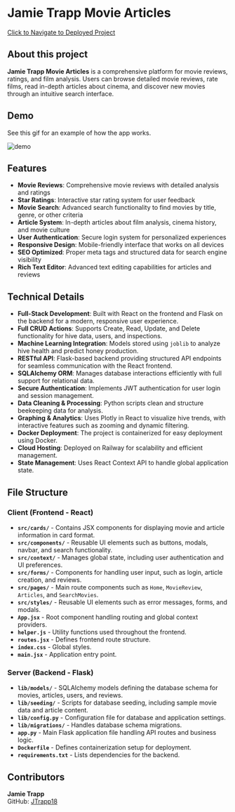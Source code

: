 # Jamie Trapp Movie Articles
[Click to Navigate to Deployed Project](https://jamie-trapp-movie-articles.up.railway.app/)

## About this project

**Jamie Trapp Movie Articles** is a comprehensive platform for movie reviews, ratings, and film analysis. Users can browse detailed movie reviews, rate films, read in-depth articles about cinema, and discover new movies through an intuitive search interface. 

## Demo

See this gif for an example of how the app works.

![demo](https://raw.githubusercontent.com/jtrapp18/jamie-trapp-movie-articles/refs/heads/main/client/public/images/movie-articles-demo.gif)

## Features

- **Movie Reviews**: Comprehensive movie reviews with detailed analysis and ratings
- **Star Ratings**: Interactive star rating system for user feedback
- **Movie Search**: Advanced search functionality to find movies by title, genre, or other criteria
- **Article System**: In-depth articles about film analysis, cinema history, and movie culture
- **User Authentication**: Secure login system for personalized experiences
- **Responsive Design**: Mobile-friendly interface that works on all devices
- **SEO Optimized**: Proper meta tags and structured data for search engine visibility
- **Rich Text Editor**: Advanced text editing capabilities for articles and reviews

## Technical Details

- **Full-Stack Development**: Built with React on the frontend and Flask on the backend for a modern, responsive user experience.
- **Full CRUD Actions**: Supports Create, Read, Update, and Delete functionality for hive data, users, and inspections.
- **Machine Learning Integration**: Models stored using `joblib` to analyze hive health and predict honey production.
- **RESTful API**: Flask-based backend providing structured API endpoints for seamless communication with the React frontend.
- **SQLAlchemy ORM**: Manages database interactions efficiently with full support for relational data.
- **Secure Authentication**: Implements JWT authentication for user login and session management.
- **Data Cleaning & Processing**: Python scripts clean and structure beekeeping data for analysis.
- **Graphing & Analytics**: Uses Plotly in React to visualize hive trends, with interactive features such as zooming and dynamic filtering.
- **Docker Deployment**: The project is containerized for easy deployment using Docker.
- **Cloud Hosting**: Deployed on Railway for scalability and efficient management.
- **State Management**: Uses React Context API to handle global application state.

## File Structure

### Client (Frontend - React)

- **`src/cards/`** - Contains JSX components for displaying movie and article information in card format.
- **`src/components/`** - Reusable UI elements such as buttons, modals, navbar, and search functionality.
- **`src/context/`** - Manages global state, including user authentication and UI preferences.
- **`src/forms/`** - Components for handling user input, such as login, article creation, and reviews.
- **`src/pages/`** - Main route components such as `Home`, `MovieReview`, `Articles`, and `SearchMovies`.
- **`src/styles/`** - Reusable UI elements such as error messages, forms, and modals.
- **`App.jsx`** - Root component handling routing and global context providers.
- **`helper.js`** - Utility functions used throughout the frontend.
- **`routes.jsx`** - Defines frontend route structure.
- **`index.css`** - Global styles.
- **`main.jsx`** - Application entry point.

### Server (Backend - Flask)

- **`lib/models/`** - SQLAlchemy models defining the database schema for movies, articles, users, and reviews.
- **`lib/seeding/`** - Scripts for database seeding, including sample movie data and article content.
- **`lib/config.py`** - Configuration file for database and application settings.
- **`lib/migrations/`** - Handles database schema migrations.
- **`app.py`** - Main Flask application file handling API routes and business logic.
- **`Dockerfile`** - Defines containerization setup for deployment.
- **`requirements.txt`** - Lists dependencies for the backend.

## Contributors

**Jamie Trapp**  
GitHub: [JTrapp18](https://github.com/jtrapp18)
